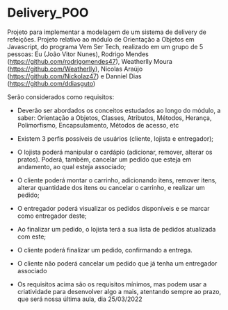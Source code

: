 # Delivery_POO
Projeto para implementar a modelagem de um sistema de delivery de refeições. Projeto relativo ao módulo de Orientação a Objetos em Javascript, do programa Vem Ser Tech, realizado em um grupo de 5 pessoas: Eu (João Vitor Nunes), Rodrigo Mendes (https://github.com/rodrigomendes47), Weatherlly Moura (https://github.com/Weatherlly), Nicolas Araújo (https://github.com/Nickolaz47) e Danniel Dias (https://github.com/ddiasguto)

Serão considerados como requisitos:

- Deverão ser abordados os conceitos estudados ao longo do módulo, a saber: Orientação a Objetos, Classes, Atributos, Métodos, Herança, Polimorfismo, Encapsulamento, Métodos de acesso, etc
- Existem 3 perfis possíveis de usuários (cliente, lojista e entregador);
- O lojista poderá manipular o cardápio (adicionar, remover, alterar os pratos). Poderá, também, cancelar um pedido que esteja em andamento, ao qual esteja associado;
- O cliente poderá montar o carrinho, adicionando itens, remover itens, alterar quantidade dos itens ou cancelar o carrinho, e realizar um pedido;
- O entregador poderá visualizar os pedidos disponíveis e se marcar como entregador deste;
- Ao finalizar um pedido, o lojista terá a sua lista de pedidos atualizada com este;
- O cliente poderá finalizar um pedido, confirmando a entrega.

- O cliente não poderá cancelar um pedido que já tenha um entregador associado

- Os requisitos acima são os requisitos mínimos, mas podem usar a criatividade para desenvolver algo a mais, atentando sempre ao prazo, que será nossa última aula, dia 25/03/2022

